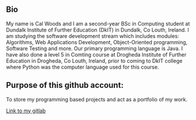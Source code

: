 
<article>
  <section>
    <h2>Bio</h2>
    <p>My name is Cal Woods and I am a second-year BSc in Computing student at Dundalk Institute of Further Education (DkIT) in Dundalk, Co Louth, Ireland. I am studying the software development stream which includes modules: Algorithms, Web Applications Development, Object-Oriented programming, Software Testing and more. Our primary programming language is Java. I have also done a level 5 in Comting course at Drogheda Institute of Further Education in Drogheda, Co Louth, Ireland, prior to coming to DkIT college where Python was the computer language used for this course.</p>
  </section>
  <section>
    <h2>Purpose of this github account:</h2>
    <p>To store my programming based projects and act as a portfolio of my work.</p>
  </section>
</article>
<footer>
  <a href="https://gitlab.comp.dkit.ie/d00270955" target="_blank">Link to my gitlab</a>
</footer>
